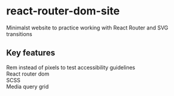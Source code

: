 # react-router-dom-site
Minimalst website to practice working with React Router and SVG transitions


## Key features

Rem instead of pixels to test accessibility guidelines </br>
React router dom </br>
SCSS </br>
Media query grid
